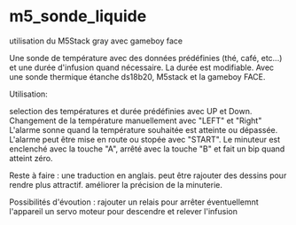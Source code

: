 # m5_sonde_liquide
utilisation du M5Stack gray avec gameboy face

Une sonde de température avec des données prédéfinies (thé, café, etc...) et une durée d'infusion quand nécessaire.
La durée est modifiable.
Avec une sonde thermique étanche ds18b20, M5stack et la gameboy FACE.

Utilisation:

selection des températures et durée prédéfinies avec UP et Down.
Changement de la température manuellement avec "LEFT" et "Right"
L'alarme sonne quand la température souhaitée est atteinte ou dépassée.
L'alarme peut être mise en route ou stopée avec "START".
Le minuteur est enclenché avec la touche "A", arrêté avec la touche "B" et fait un bip quand atteint zéro.


Reste à faire : 
une traduction en anglais.
peut être rajouter des dessins pour rendre plus attractif.
améliorer la précision de la minuterie.

Possibilités d'évoution :
rajouter un relais pour arrêter éventuellemnt l'appareil
un servo moteur pour descendre et relever l'infusion
